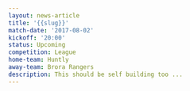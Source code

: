 ```yaml
---
layout: news-article
title: '{{slug}}'
match-date: '2017-08-02'
kickoff: '20:00'
status: Upcoming
competition: League
home-team: Huntly
away-team: Brora Rangers
description: This should be self building too ...
---
```


